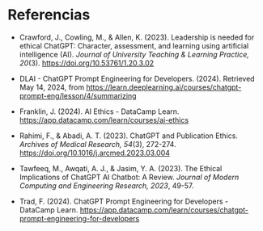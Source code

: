 # Referencias
<style>
  .figure {
    text-align: center;
  }
  .figure .caption {
    text-align: center;
  }
</style>

<div class="justificar-texto">


 
* Crawford, J., Cowling, M., & Allen, K. (2023). Leadership is needed for ethical ChatGPT: Character, assessment, and learning using artificial intelligence (AI). *Journal of University Teaching & Learning Practice, 20*(3). https://doi.org/10.53761/1.20.3.02

* DLAI - ChatGPT Prompt Engineering for Developers. (2024). Retrieved May 14, 2024, from https://learn.deeplearning.ai/courses/chatgpt-prompt-eng/lesson/4/summarizing

* Franklin, J. (2024). AI Ethics - DataCamp Learn. https://app.datacamp.com/learn/courses/ai-ethics

* Rahimi, F., & Abadi, A. T. (2023). ChatGPT and Publication Ethics. *Archives of Medical Research, 54*(3), 272-274. https://doi.org/10.1016/j.arcmed.2023.03.004

* Tawfeeq, M., Awqati, A. J., & Jasim, Y. A. (2023). The Ethical Implications of ChatGPT AI Chatbot: A Review. *Journal of Modern Computing and Engineering Research, 2023*, 49-57.


* Trad, F. (2024). ChatGPT Prompt Engineering for Developers - DataCamp Learn. https://app.datacamp.com/learn/courses/chatgpt-prompt-engineering-for-developers
</div>

